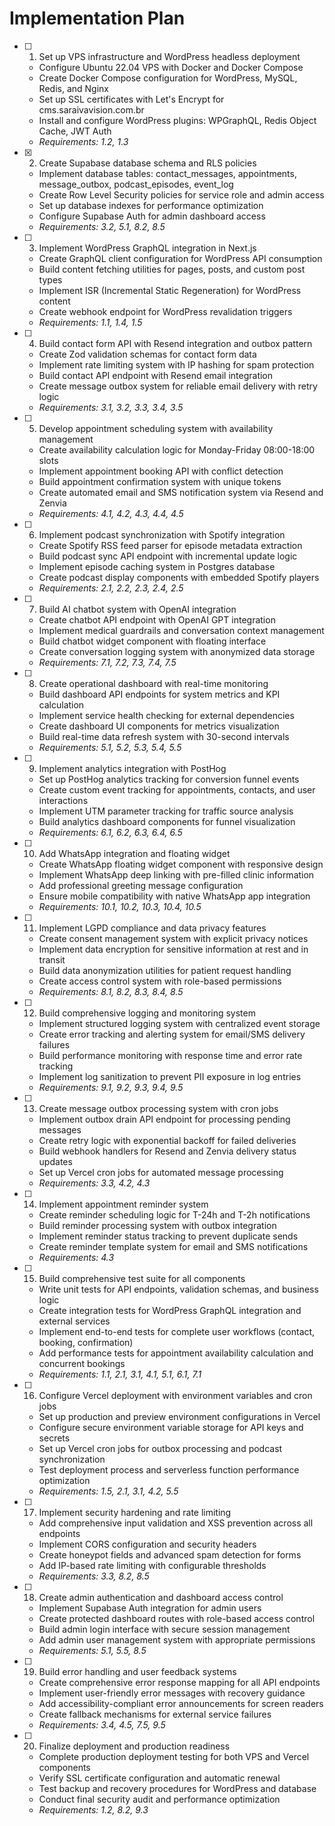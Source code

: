 # Implementation Plan

- [ ] 1. Set up VPS infrastructure and WordPress headless deployment
  - Configure Ubuntu 22.04 VPS with Docker and Docker Compose
  - Create Docker Compose configuration for WordPress, MySQL, Redis, and Nginx
  - Set up SSL certificates with Let's Encrypt for cms.saraivavision.com.br
  - Install and configure WordPress plugins: WPGraphQL, Redis Object Cache, JWT Auth
  - _Requirements: 1.2, 1.3_

- [x] 2. Create Supabase database schema and RLS policies
  - Implement database tables: contact_messages, appointments, message_outbox, podcast_episodes, event_log
  - Create Row Level Security policies for service role and admin access
  - Set up database indexes for performance optimization
  - Configure Supabase Auth for admin dashboard access
  - _Requirements: 3.2, 5.1, 8.2, 8.5_

- [ ] 3. Implement WordPress GraphQL integration in Next.js
  - Create GraphQL client configuration for WordPress API consumption
  - Build content fetching utilities for pages, posts, and custom post types
  - Implement ISR (Incremental Static Regeneration) for WordPress content
  - Create webhook endpoint for WordPress revalidation triggers
  - _Requirements: 1.1, 1.4, 1.5_

- [ ] 4. Build contact form API with Resend integration and outbox pattern
  - Create Zod validation schemas for contact form data
  - Implement rate limiting system with IP hashing for spam protection
  - Build contact API endpoint with Resend email integration
  - Create message outbox system for reliable email delivery with retry logic
  - _Requirements: 3.1, 3.2, 3.3, 3.4, 3.5_

- [ ] 5. Develop appointment scheduling system with availability management
  - Create availability calculation logic for Monday-Friday 08:00-18:00 slots
  - Implement appointment booking API with conflict detection
  - Build appointment confirmation system with unique tokens
  - Create automated email and SMS notification system via Resend and Zenvia
  - _Requirements: 4.1, 4.2, 4.3, 4.4, 4.5_

- [ ] 6. Implement podcast synchronization with Spotify integration
  - Create Spotify RSS feed parser for episode metadata extraction
  - Build podcast sync API endpoint with incremental update logic
  - Implement episode caching system in Postgres database
  - Create podcast display components with embedded Spotify players
  - _Requirements: 2.1, 2.2, 2.3, 2.4, 2.5_

- [ ] 7. Build AI chatbot system with OpenAI integration
  - Create chatbot API endpoint with OpenAI GPT integration
  - Implement medical guardrails and conversation context management
  - Build chatbot widget component with floating interface
  - Create conversation logging system with anonymized data storage
  - _Requirements: 7.1, 7.2, 7.3, 7.4, 7.5_

- [ ] 8. Create operational dashboard with real-time monitoring
  - Build dashboard API endpoints for system metrics and KPI calculation
  - Implement service health checking for external dependencies
  - Create dashboard UI components for metrics visualization
  - Build real-time data refresh system with 30-second intervals
  - _Requirements: 5.1, 5.2, 5.3, 5.4, 5.5_

- [ ] 9. Implement analytics integration with PostHog
  - Set up PostHog analytics tracking for conversion funnel events
  - Create custom event tracking for appointments, contacts, and user interactions
  - Implement UTM parameter tracking for traffic source analysis
  - Build analytics dashboard components for funnel visualization
  - _Requirements: 6.1, 6.2, 6.3, 6.4, 6.5_

- [ ] 10. Add WhatsApp integration and floating widget
  - Create WhatsApp floating widget component with responsive design
  - Implement WhatsApp deep linking with pre-filled clinic information
  - Add professional greeting message configuration
  - Ensure mobile compatibility with native WhatsApp app integration
  - _Requirements: 10.1, 10.2, 10.3, 10.4, 10.5_

- [ ] 11. Implement LGPD compliance and data privacy features
  - Create consent management system with explicit privacy notices
  - Implement data encryption for sensitive information at rest and in transit
  - Build data anonymization utilities for patient request handling
  - Create access control system with role-based permissions
  - _Requirements: 8.1, 8.2, 8.3, 8.4, 8.5_

- [ ] 12. Build comprehensive logging and monitoring system
  - Implement structured logging system with centralized event storage
  - Create error tracking and alerting system for email/SMS delivery failures
  - Build performance monitoring with response time and error rate tracking
  - Implement log sanitization to prevent PII exposure in log entries
  - _Requirements: 9.1, 9.2, 9.3, 9.4, 9.5_

- [ ] 13. Create message outbox processing system with cron jobs
  - Implement outbox drain API endpoint for processing pending messages
  - Create retry logic with exponential backoff for failed deliveries
  - Build webhook handlers for Resend and Zenvia delivery status updates
  - Set up Vercel cron jobs for automated message processing
  - _Requirements: 3.3, 4.2, 4.3_

- [ ] 14. Implement appointment reminder system
  - Create reminder scheduling logic for T-24h and T-2h notifications
  - Build reminder processing system with outbox integration
  - Implement reminder status tracking to prevent duplicate sends
  - Create reminder template system for email and SMS notifications
  - _Requirements: 4.3_

- [ ] 15. Build comprehensive test suite for all components
  - Write unit tests for API endpoints, validation schemas, and business logic
  - Create integration tests for WordPress GraphQL integration and external services
  - Implement end-to-end tests for complete user workflows (contact, booking, confirmation)
  - Add performance tests for appointment availability calculation and concurrent bookings
  - _Requirements: 1.1, 2.1, 3.1, 4.1, 5.1, 6.1, 7.1_

- [ ] 16. Configure Vercel deployment with environment variables and cron jobs
  - Set up production and preview environment configurations in Vercel
  - Configure secure environment variable storage for API keys and secrets
  - Set up Vercel cron jobs for outbox processing and podcast synchronization
  - Test deployment process and serverless function performance optimization
  - _Requirements: 1.5, 2.1, 3.1, 4.2, 5.5_

- [ ] 17. Implement security hardening and rate limiting
  - Add comprehensive input validation and XSS prevention across all endpoints
  - Implement CORS configuration and security headers
  - Create honeypot fields and advanced spam detection for forms
  - Add IP-based rate limiting with configurable thresholds
  - _Requirements: 3.3, 8.2, 8.5_

- [ ] 18. Create admin authentication and dashboard access control
  - Implement Supabase Auth integration for admin users
  - Create protected dashboard routes with role-based access control
  - Build admin login interface with secure session management
  - Add admin user management system with appropriate permissions
  - _Requirements: 5.1, 5.5, 8.5_

- [ ] 19. Build error handling and user feedback systems
  - Create comprehensive error response mapping for all API endpoints
  - Implement user-friendly error messages with recovery guidance
  - Add accessibility-compliant error announcements for screen readers
  - Create fallback mechanisms for external service failures
  - _Requirements: 3.4, 4.5, 7.5, 9.5_

- [ ] 20. Finalize deployment and production readiness
  - Complete production deployment testing for both VPS and Vercel components
  - Verify SSL certificate configuration and automatic renewal
  - Test backup and recovery procedures for WordPress and database
  - Conduct final security audit and performance optimization
  - _Requirements: 1.2, 8.2, 9.3_
